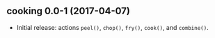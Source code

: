 ## cooking 0.0-1 (2017-04-07)

- Initial release: actions `peel()`, `chop()`, `fry()`, `cook()`, and `combine()`.
